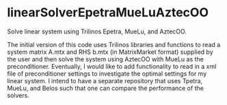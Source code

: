 # linearSolverEpetraMueLuAztecOO
Solve linear system using Trilinos Epetra, MueLu, and AztecOO.

The initial version of this code uses Trilinos libraries and functions to read a system matrix A.mtx and RHS b.mtx (in MatrixMarket format) supplied by the user and then solve the system using AztecOO with MueLu as the preconditioner. Eventually, I would like to add functionality to read in a xml file of preconditioner settings to investigate the optimal settings for my linear system. I intend to have a separate repository that uses Tpetra, MueLu, and Belos such that one can compare the performance of the solvers. 
